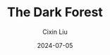 ---
title: The Dark Forest
author: Cixin Liu
score: 4
date: 2024-07-05
pages: 513
cover: http://books.google.com/books/content?id=WJfYBQAAQBAJ&printsec=frontcover&img=1&zoom=1&source=gbs_api
link: https://play.google.com/store/books/details?id=WJfYBQAAQBAJ
---